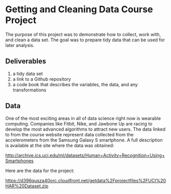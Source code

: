 # Getting and Cleaning Data Course Project

The purpose of this project was to demonstrate how to collect, work with, and clean a data set. The goal was to prepare tidy data that can be used for later analysis. 

## Deliverables 
1) a tidy data set 
2) a link to a Github repository 
3) a code book that describes the variables, the data, and any transformations 

## Data
One of the most exciting areas in all of data science right now is wearable computing. Companies like Fitbit, Nike, and Jawbone Up are racing to develop the most advanced algorithms to attract new users. The data linked to from the course website represent data collected from the accelerometers from the Samsung Galaxy S smartphone. A full description is available at the site where the data was obtained:

http://archive.ics.uci.edu/ml/datasets/Human+Activity+Recognition+Using+Smartphones

Here are the data for the project:

https://d396qusza40orc.cloudfront.net/getdata%2Fprojectfiles%2FUCI%20HAR%20Dataset.zip
